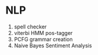 # NLP
1. spell checker 
2. viterbi HMM pos-tagger 
3. PCFG grammar creation 
4. Naive Bayes Sentiment Analysis

